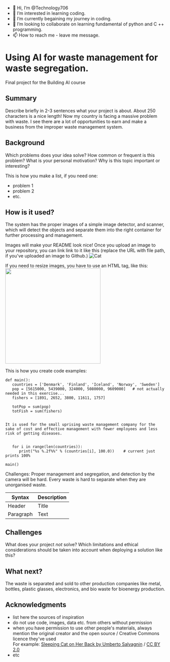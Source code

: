 - 👋 Hi, I’m @Technology706
- 👀 I’m interested in learning coding.
- 🌱 I’m currently begaining my journey in coding.
- 💞️ I’m looking to collaborate on learning fundamental of python and C ++ programming.
- 📫 How to reach me - leave me message. 

<!---
Technology706/Technology706 is a ✨ special ✨ repository because its `README.md` (this file) appears on your GitHub profile.
You can click the Preview link to take a look at your changes.
--->
<!-- This is the markdown template for the final project of the Building AI course, 
created by Reaktor Innovations and University of Helsinki. 
Copy the template, paste it to your GitHub README and edit! -->

# Using AI for waste management for waste segregation. 

Final project for the Building AI course

## Summary

Describe briefly in 2-3 sentences what your project is about. About 250 characters is a nice length! 
Now my country is facing a massive problem with waste. I see there are a lot of opportunities to earn and make a business from the improper waste management system. 


## Background

Which problems does your idea solve? How common or frequent is this problem? What is your personal motivation? Why is this topic important or interesting?

This is how you make a list, if you need one:
* problem 1
* problem 2
* etc.


## How is it used?

The system has the proper images of a simple image detector, and scanner, which will detect the objects and separate them into the right container for further processing and management. 


Images will make your README look nice!
Once you upload an image to your repository, you can link link to it like this (replace the URL with file path, if you've uploaded an image to Github.)
![Cat](https://upload.wikimedia.org/wikipedia/commons/5/5e/Sleeping_cat_on_her_back.jpg)

If you need to resize images, you have to use an HTML tag, like this:
<img src="https://upload.wikimedia.org/wikipedia/commons/5/5e/Sleeping_cat_on_her_back.jpg" width="300">

This is how you create code examples:
```
def main():
   countries = ['Denmark', 'Finland', 'Iceland', 'Norway', 'Sweden']
   pop = [5615000, 5439000, 324000, 5080000, 9609000]   # not actually needed in this exercise...
   fishers = [1891, 2652, 3800, 11611, 1757]

   totPop = sum(pop)
   totFish = sum(fishers)

   
It is used for the small uprising waste management company for the sake of cost and effective management with fewer employees and less risk of getting diseases. 


   for i in range(len(countries)):
      print("%s %.2f%%" % (countries[i], 100.0))    # current just prints 100%

main()
```


Challenges: 
Proper management and segregation, and detection by the camera will be hard. Every waste is hard to separate when they are unorganised waste. 


| Syntax      | Description |
| ----------- | ----------- |
| Header      | Title       |
| Paragraph   | Text        |

## Challenges

What does your project _not_ solve? Which limitations and ethical considerations should be taken into account when deploying a solution like this?

## What next?
The waste is separated and sold to other production companies like metal, bottles, plastic glasses, electronics, and bio waste for bioenergy production. 

## Acknowledgments

* list here the sources of inspiration 
* do not use code, images, data etc. from others without permission
* when you have permission to use other people's materials, always mention the original creator and the open source / Creative Commons licence they've used
  <br>For example: [Sleeping Cat on Her Back by Umberto Salvagnin](https://commons.wikimedia.org/wiki/File:Sleeping_cat_on_her_back.jpg#filelinks) / [CC BY 2.0](https://creativecommons.org/licenses/by/2.0)
* etc
